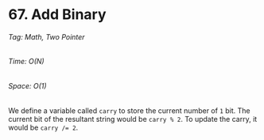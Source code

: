 # 67. Add Binary

###### Tag: Math, Two Pointer

###### Time: O(N)
###### Space: O(1)

We define a variable called `carry` to store the current number of `1` bit. The current bit of the resultant string would be `carry % 2`. To update the carry, 
it would be `carry /= 2`.